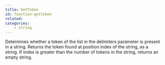 ```yaml
---
title: GetToken
id: function-gettoken
related:
categories:
    - string
---
```


Determines whether a token of the list in the delimiters
parameter is present in a string.
Returns the token found at position index of the string, as a
string. If index is greater than the number of tokens in the
string, returns an empty string.